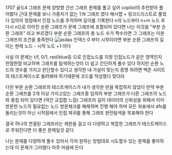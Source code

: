 1707 골드4 그래프 문제
양방향 간선 그래프 문제를 풀고 싶어 copilot의 추천받아 풀어봤다
근대 문제를 보니 가중치가 없는 1:N 그래프 였다
해시맵 + 링크드리스트로 풀었다
임의의 정점에서 인접 노드를 추적하며 길이를 기록한다
n의 노드부터 n+m 노드 후 다시 n으로 이어진 순환 그래프가 문제 그래프에 포함되어 있다면
나는 이것을 "부분 순환 그래프" 라고 부르갰다
부분 순환 그래프의 총 노드 수가 짝수라면 그 그래프는 이분 그래프의 조건을 충족한다
![asdas](https://github.com/user-attachments/assets/c237f4c2-0465-4e2e-a4cd-055d0db839b4)
인덱스 0 부터 시작이라면 부분 순환 그래프의 길이는
현제 노드 - 시작 노드 +1 이다

사실 이 문제는 t/f, 0/1, red/blue등 으로
인접노드를 지정 인접노드가 같은 영역인지
한땀한땀 비교하며 그래프를 탐색하는것이 더 쉽고 간단하게 풀수 있다
하지만 순환 노드의 갯수를 가지고 판단할수 있다고 생각한 내 가설이 맞는지 증명 하려면
백준 사이트의 테스트케이스로 돌려봐야 하기때문에 코드를 작성했다
맞더라

다만 부분 순환 그래프의 테스트케이스가 내가 생각한 만큼 복잡하지 않았다
만약 부분 순환 그래프를 2개 이상 가지고있는 그래프중
임의의 부분 그래프가 다른 그래프의 노드와 중첩 되어 있다면 (약간 교집합 느낌)
그래프의 길이 데이터의 신뢰성을 위해서
이미 방문한 노드의 필요없는 노드 방문체크를 해제하며 진행 해야 하며
모든 좌표에서 dfs를 돌리는것이 아닌 시작점에서 인접 제귀를 통해 그래프 완전탐색을 목표해야 한다

결국 하나의 연결된 그래프라는 제한을 걸고 더 다양하고 복잡한 그래프가 테스트케이스로 주워진다면 더 좋은 문제일것 같다

나는 문제를 다양하게 풀수 있어서 각자 원하는 방법대로 시도할수 있는 문제를 좋아하는데
이 문제가 그러했다 아주 마음에 든다
